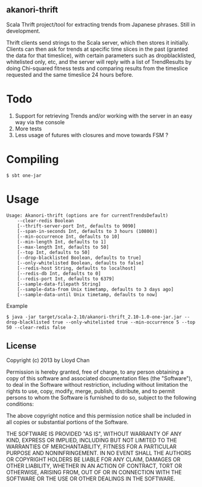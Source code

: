 akanori-thrift
------------------

Scala Thrift project/tool for extracting trends from Japanese phrases. Still in development.

Thrift clients send strings to the Scala server, which then stores it initially. Clients can then ask for trends at specific time slices in the past (granted the data for that timeslice), with certain parameters such as dropblacklisted, whitelisted only, etc, and the server will reply with a list of TrendResults by doing Chi-squared fitness tests and comparing results from the timeslice requested and the same timeslice 24 hours before.

Todo
===
1. Support for retrieving Trends and/or working with the server in an easy way via the console
2. More tests
3. Less usage of futures with closures and move towards FSM ?

Compiling
=======

`$ sbt one-jar`

Usage
=====

```
Usage: Akanori-thrift (options are for currentTrendsDefault)
    --clear-redis Boolean
    [--thrift-server-port Int, defaults to 9090]
    [--span-in-seconds Int, defaults to 3 hours (10800)]
    [--min-occurrence Int, defaults to 10]
    [--min-length Int, defaults to 1]
    [--max-length Int, defaults to 50]
    [--top Int, defaults to 50]
    [--drop-blacklisted Boolean, defaults to true]
    [--only-whitelisted Boolean, defaults to false]
    [--redis-host String, defaults to localhost]
    [--redis-db Int, defaults to 0]
    [--redis-port Int, defaults to 6379]
    [--sample-data-filepath String]
    [--sample-data-from Unix timetamp, defaults to 3 days ago]
    [--sample-data-until Unix timetamp, defaults to now]
```

Example
```
$ java -jar target/scala-2.10/akanori-thrift_2.10-1.0-one-jar.jar --drop-blacklisted true --only-whitelisted true --min-occurrence 5 --top 50 --clear-redis false
```

## License

Copyright (c) 2013 by Lloyd Chan

Permission is hereby granted, free of charge, to any person obtaining a
copy of this software and associated documentation files (the
"Software"), to deal in the Software without restriction, including
without limitation the rights to use, copy, modify, merge, publish,
distribute, and to permit persons to whom the Software is furnished to do so, subject to
the following conditions:

The above copyright notice and this permission notice shall be included
in all copies or substantial portions of the Software.

THE SOFTWARE IS PROVIDED "AS IS", WITHOUT WARRANTY OF ANY KIND, EXPRESS
OR IMPLIED, INCLUDING BUT NOT LIMITED TO THE WARRANTIES OF
MERCHANTABILITY, FITNESS FOR A PARTICULAR PURPOSE AND NONINFRINGEMENT.
IN NO EVENT SHALL THE AUTHORS OR COPYRIGHT HOLDERS BE LIABLE FOR ANY
CLAIM, DAMAGES OR OTHER LIABILITY, WHETHER IN AN ACTION OF CONTRACT,
TORT OR OTHERWISE, ARISING FROM, OUT OF OR IN CONNECTION WITH THE
SOFTWARE OR THE USE OR OTHER DEALINGS IN THE SOFTWARE.